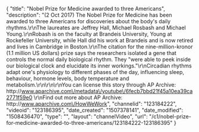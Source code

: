 {
    "title": "Nobel Prize for Medicine awarded to three Americans",
    "description": "(2 Oct 2017) The Nobel Prize for Medicine has been awarded to three Americans for discoveries about the body's daily rhythms.\r\nThe laureates are Jeffrey Hall, Michael Rosbash and Michael Young.\r\nRobash is on the faculty at Brandeis University, Young at Rockefeller University, while Hall did his work at Brandeis and is now retired and lives in Cambridge in Boston.\r\nThe citation for the nine-million-kronor (1.1 million US dollars) prize says the researchers isolated a gene that controls the normal daily biological rhythm. They \"were able to peek inside our biological clock and elucidate its inner workings.\"\r\nCircadian rhythms adapt one's physiology to different phases of the day, influencing sleep, behaviour, hormone levels, body temperature and metabolism.\r\n\r\n\r\nYou can license this story through AP Archive: http:\/\/www.aparchive.com\/metadata\/youtube\/6fecb7bbd21f45a10ea39ca2771f59e0 \r\nFind out more about AP Archive: http:\/\/www.aparchive.com\/HowWeWork",
    "channelid": "123184222",
    "videoid": "123186395",
    "date_created": "1507378141",
    "date_modified": "1508436470",
    "type": "",
    "layout": "channelVideo",
    "url": "\/c1\/nobel-prize-for-medicine-awarded-to-three-americans\/123184222-123186395"
}